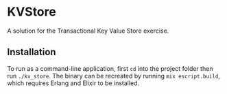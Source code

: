 # KVStore

A solution for the Transactional Key Value Store exercise.

## Installation

To run as a command-line application, first `cd` into the project folder then run `./kv_store`.
The binary can be recreated by running `mix escript.build`, which requires Erlang and Elixir to be installed.
